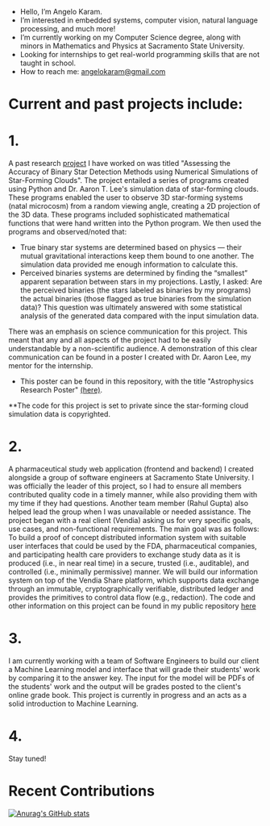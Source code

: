 - Hello, I’m Angelo Karam.
- I’m interested in embedded systems, computer vision, natural language processing,  and much more!
- I’m currently working on my Computer Science degree, along with minors in Mathematics and Physics at Sacramento State University.
- Looking for internships to get real-world programming skills that are not taught in school. 
- How to reach me: angelokaram@gmail.com

# Current and past projects include:

# 1. 
  A past research [project](https://github.com/Angkaram/Angkaram/blob/main/Astrophysics_Research_Poster.pdf) I have worked on was titled "Assessing the Accuracy of Binary Star Detection Methods using Numerical Simulations of Star-Forming 
  Clouds". 
  The project entailed a series of programs created using Python and Dr. Aaron T. Lee's simulation data of star-forming clouds. These programs enabled the user to observe 
  3D star-forming systems (natal microcosm) from a random viewing angle, creating a 2D projection of the 3D data. These programs
  included sophisticated mathematical functions that were hand written into the Python program. We then used the programs and observed/noted that:
  - True binary star systems are determined based on physics — their mutual gravitational interactions keep them bound to one another. The
    simulation data provided me enough information to calculate this.
  - Perceived binaries systems are determined by finding the “smallest” apparent separation between stars in my projections.
Lastly, I asked: Are the perceived binaries (the stars labeled as binaries by my programs) the actual binaries (those flagged as true binaries from the simulation data)? This question was ultimately answered with some statistical analysis of the generated data compared with the input simulation data. 

  There was an emphasis on science communication for this project. This meant that any and all aspects of the project had to be easily understandable by a 
  non-scientific audience. A demonstration of this clear communication can be found in a poster I created with Dr. Aaron Lee, my mentor for the 
  internship. 
  - This poster can be found in this repository, with the title "Astrophysics Research Poster" [(here)](https://github.com/Angkaram/Angkaram/blob/main/Astrophysics_Research_Poster.pdf). 

**The code for this project is set to private since
    the star-forming cloud simulation data is copyrighted. 

# 2. 
  A pharmaceutical study web application (frontend and backend) I created alongside a group of software engineers at Sacramento State University. I 
  was officially the leader of this project, so I had to ensure all members contributed quality code in a timely manner, while also providing them 
  with my time if they had questions. Another team member (Rahul Gupta) also helped lead the group when I was unavailable or needed assistance. 
  The project began with a real client (Vendia) asking us for very specific goals, use cases, and non-functional requirements. The main goal was 
  as follows: To build a proof of concept distributed information system with suitable user interfaces that could be used by the FDA, 
  pharmaceutical companies, and participating health care providers to exchange study data as it is produced (i.e., in near real time) in a 
  secure, trusted (i.e., auditable), and controlled (i.e., minimally permissive) manner. We will build our information system on top of the Vendia 
  Share platform, which supports data exchange through an immutable, cryptographically verifiable, distributed ledger and provides the primitives 
  to control data flow (e.g., redaction). 
  The code and other information on this project can be found in my public repository [here](https://github.com/Angkaram/Pharmaceutical-Study-Web-App-Project)

# 3. 
  I am currently working with a team of Software Engineers to build our client a Machine Learning model and interface that will grade their students' work by 
  comparing it to the answer key. The input for the model will be PDFs of the students' work and the output will be grades posted to the client's online grade book.
  This project is currently in progress and an acts as a solid introduction to Machine Learning.

# 4.
  Stay tuned! 

# Recent Contributions
[![Anurag's GitHub stats](https://github-readme-stats.vercel.app/api?username=Angkaram&count_private=true)](https://github.com/anuraghazra/github-readme-stats)

<!---
Angkaram/Angkaram is a ✨ special ✨ repository because its `README.md` (this file) appears on your GitHub profile.
You can click the Preview link to take a look at your changes.
--->
